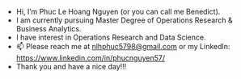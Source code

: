 - Hi, I’m Phuc Le Hoang Nguyen (or you can call me Benedict).
- I am currently pursuing Master Degree of Operations Research & Business Analytics.
- I have interest in Operations Research and Data Science.
- 📫 Please reach me at nlhphuc5798@gmail.com or my LinkedIn: https://www.linkedin.com/in/phucnguyen57/
- Thank you and have a nice day!!!

